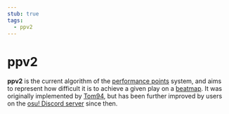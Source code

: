 ```yaml
---
stub: true
tags:
  - ppv2
---
```


# ppv2

**ppv2** is the current algorithm of the [performance points](/wiki/Performance_points) system, and aims to represent how difficult it is to achieve a given play on a [beatmap](/wiki/Beatmap). It was originally implemented by [Tom94](https://osu.ppy.sh/users/1857058), but has been further improved by users on the [osu! Discord server](/wiki/Community/osu!_Discord_server) since then.

<!--TODO: Link a lot of stuff and add formulas for the algorithm itself-->
